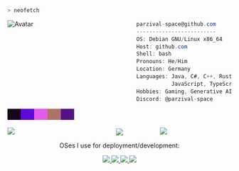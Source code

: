 ```zsh
> neofetch
```

<a href="https://parzival.space">
  <img align="left" src="https://github.com/parzival-space.png" alt="Avatar" width="290"/>
</a>

```csharp
parzival-space@github.com
-------------------------
OS: Debian GNU/Linux x86_64
Host: github.com
Shell: bash
Pronouns: He/Him
Location: Germany
Languages: Java, C#, C++, Rust,
           JavaScript, TypeScript...
Hobbies: Gaming, Generative AI, 3D Printing, Hardware Hacking
Discord: @parzival-space
```

<p align="left">
  <img
    alt=""
    src="images/19061d.png"
    width="30"
    height="25"
  /><img
    alt=""
    src="images/5f08d8.png"
    width="30"
    height="25"
  /><img
    alt=""
    src="images/e65bec.png"
    width="30"
    height="25"
  /><img
    alt=""
    src="images/ae7367.png"
    width="30"
    height="25"
  /><img
    alt=""
    src="images/531385.png"
    width="30"
    height="25"
  />
</p>

<p align="center" width="100%">
  <a href="javascript:void(0)">
    <img
      src="http://github-profile-summary-cards.vercel.app/api/cards/most-commit-language?username=parzival-space&theme=github_dark"
      width="32%"
      align="left"
    />
  </a>
  <a href="javascript:void(0)">
    <img
      src="http://github-profile-summary-cards.vercel.app/api/cards/productive-time?username=parzival-space&theme=github_dark&utcOffset=1"
      width="32%"
      align="center"
    />
  </a>
  <a href="javascript:void(0)">
    <img
      src="http://github-profile-summary-cards.vercel.app/api/cards/stats?username=parzival-space&theme=github_dark"
      width="32%"
      align="right"
    />
  </a>
</p>

<p align="center">
  OSes I use for deployment/development:
</p>
<p align="center">
  <a href="https://www.debian.org/" target="_blank">
    <img src="https://img.shields.io/badge/Debian-A81D33?style=for-the-badge&logo=ubuntu&logoColor=white">
  </a>
  <a href="https://ubuntu.com/" target="_blank">
    <img src="https://img.shields.io/badge/Ubuntu-E95420?style=for-the-badge&logo=ubuntu&logoColor=white">
  </a>
  <a href="https://alpinelinux.org/" target="_blank">
    <img src="https://img.shields.io/badge/Alpine-0D597F?style=for-the-badge&logo=Manjaro&logoColor=white">
  </a>
  <a href="https://www.microsoft.com/de-de/windows" target="_blank">
    <img src="https://img.shields.io/badge/Windows-0078D6?logo=windows&logoColor=fff&style=for-the-badge">
  </a>
</p>
